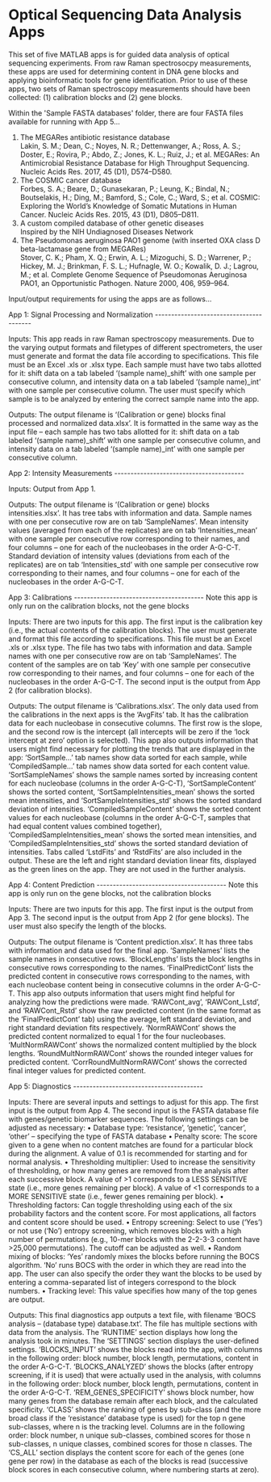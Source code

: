 # Optical Sequencing Data Analysis Apps
This set of five MATLAB apps is for guided data analysis of optical sequencing experiments. From raw Raman spectrosocpy measurements, these apps are used for determining content in DNA gene blocks and applying bioinformatic tools for gene identification. Prior to use of these apps, two sets of Raman spectroscopy measurements should have been collected: (1) calibration blocks and (2) gene blocks.

Within the 'Sample FASTA databases' folder, there are four FASTA files available for running with App 5...
1. The MEGARes antibiotic resistance database<br />
Lakin, S. M.; Dean, C.; Noyes, N. R.; Dettenwanger, A.; Ross, A. S.; Doster, E.; Rovira, P.; Abdo, Z.; Jones, K. L.; Ruiz, J.; et al. MEGARes: An Antimicrobial Resistance Database for High Throughput Sequencing. Nucleic Acids Res. 2017, 45 (D1), D574–D580.
2. The COSMIC cancer database<br />
Forbes, S. A.; Beare, D.; Gunasekaran, P.; Leung, K.; Bindal, N.; Boutselakis, H.; Ding, M.; Bamford, S.; Cole, C.; Ward, S.; et al. COSMIC: Exploring the World’s Knowledge of Somatic Mutations in Human Cancer. Nucleic Acids Res. 2015, 43 (D1), D805–D811.
3. A custom compiled database of other genetic diseases<br />
Inspired by the NIH Undiagnosed Diseases Network
4. The Pseudomonas aeruginosa PAO1 genome (with inserted OXA class D beta-lactamase gene from MEGARes)<br />
Stover, C. K.; Pham, X. Q.; Erwin, A. L.; Mizoguchi, S. D.; Warrener, P.; Hickey, M. J.; Brinkman, F. S. L.; Hufnagle, W. O.; Kowalik, D. J.; Lagrou, M.; et al. Complete Genome Sequence of Pseudomonas Aeruginosa PAO1, an Opportunistic Pathogen. Nature 2000, 406, 959–964.

Input/output requirements for using the apps are as follows...

App 1: Signal Processing and Normalization ----------------------------------------

Inputs: This app reads in raw Raman spectroscopy measurements. Due to the varying output formats and filetypes of different spectrometers, the user must generate and format the data file according to specifications. This file must be an Excel .xls or .xlsx type. Each sample must have two tabs allotted for it: shift data on a tab labeled ‘(sample name)_shift’ with one sample per consecutive column, and intensity data on a tab labeled ‘(sample name)_int’ with one sample per consecutive column. The user must specify which sample is to be analyzed by entering the correct sample name into the app.

Outputs: The output filename is ‘(Calibration or gene) blocks final processed and normalized data.xlsx’. It is formatted in the same way as the input file – each sample has two tabs allotted for it: shift data on a tab labeled ‘(sample name)_shift’ with one sample per consecutive column, and intensity data on a tab labeled ‘(sample name)_int’ with one sample per consecutive column.

App 2: Intensity Measurements ----------------------------------------

Inputs: Output from App 1.

Outputs: The output filename is ‘(Calibration or gene) blocks intensities.xlsx’. It has tree tabs with information and data. Sample names with one per consecutive row are on tab ‘SampleNames’. Mean intensity values (averaged from each of the replicates) are on tab ‘Intensities_mean’ with one sample per consecutive row corresponding to their names, and four columns – one for each of the nucleobases in the order A-G-C-T. Standard deviation of intensity values (deviations from each of the replicates) are on tab ‘Intensities_std’ with one sample per consecutive row corresponding to their names, and four columns – one for each of the nucleobases in the order A-G-C-T.

App 3: Calibrations ----------------------------------------
Note this app is only run on the calibration blocks, not the gene blocks

Inputs: There are two inputs for this app. The first input is the calibration key (i.e., the actual contents of the calibration blocks). The user must generate and format this file according to specifications. This file must be an Excel .xls or .xlsx type. The file has two tabs with information and data. Sample names with one per consecutive row are on tab ‘SampleNames’. The content of the samples are on tab ‘Key’ with one sample per consecutive row corresponding to their names, and four columns – one for each of the nucleobases in the order A-G-C-T. The second input is the output from App 2 (for calibration blocks).

Outputs: The output filename is ‘Calibrations.xlsx’. The only data used from the calibrations in the next apps is the ‘AvgFits’ tab. It has the calibration data for each nucleobase in consecutive columns. The first row is the slope, and the second row is the intercept (all intercepts will be zero if the ‘lock intercept at zero’ option is selected). This app also outputs information that users might find necessary for plotting the trends that are displayed in the app: ‘SortSample…’ tab names show data sorted for each sample, while ‘CompiledSample…’ tab names show data sorted for each content value. ‘SortSampleNames’ shows the sample names sorted by increasing content for each nucleobase (columns in the order A-G-C-T), ‘SortSampleContent’ shows the sorted content, ‘SortSampleIntensities_mean’ shows the sorted mean intensities, and ‘SortSampleIntensities_std’ shows the sorted standard deviation of intensities. ‘CompiledSampleContent’ shows the sorted content values for each nucleobase (columns in the order A-G-C-T, samples that had equal content values combined together), ‘CompiledSampleIntensities_mean’ shows the sorted mean intensities, and ‘CompiledSampleIntensities_std’ shows the sorted standard deviation of intensities. Tabs called ‘LstdFits’ and ‘RstdFits’ are also included in the output. These are the left and right standard deviation linear fits, displayed as the green lines on the app. They are not used in the further analysis.

App 4: Content Prediction ----------------------------------------
Note this app is only run on the gene blocks, not the calibration blocks

Inputs: There are two inputs for this app. The first input is the output from App 3. The second input is the output from App 2 (for gene blocks). The user must also specify the length of the blocks.

Outputs: The output filename is ‘Content prediction.xlsx’. It has three tabs with information and data used for the final app. ‘SampleNames’ lists the sample names in consecutive rows. ‘BlockLengths’ lists the block lengths in consecutive rows corresponding to the names. ‘FinalPredictCont’ lists the predicted content in consecutive rows corresponding to the names, with each nucleobase content being in consecutive columns in the order A-G-C-T. This app also outputs information that users might find helpful for analyzing how the predictions were made. ‘RAWCont_avg’, ‘RAWCont_Lstd’, and ‘RAWCont_Rstd’ show the raw predicted content (in the same format as the ‘FinalPredictCont’ tab) using the average, left standard deviation, and right standard deviation fits respectively. ‘NormRAWCont’ shows the predicted content normalized to equal 1 for the four nucleobases. ‘MultNormRAWCont’ shows the normalized content multiplied by the block lengths. ‘RoundMultNormRAWCont’ shows the rounded integer values for predicted content. ‘CorrRoundMultNormRAWCont’ shows the corrected final integer values for predicted content.

App 5: Diagnostics ----------------------------------------

Inputs: There are several inputs and settings to adjust for this app. The first input is the output from App 4. The second input is the FASTA database file with genes/genetic biomarker sequences. The following settings can be adjusted as necessary:
•	Database type: ‘resistance’, ‘genetic’, ‘cancer’, ‘other’ – specifying the type of FASTA database
•	Penalty score: The score given to a gene when no content matches are found for a particular block during the alignment. A value of 0.1 is recommended for starting and for normal analysis.
•	Thresholding multiplier: Used to increase the sensitivity of thresholding, or how many genes are removed from the analysis after each successive block. A value of >1 corresponds to a LESS SENSITIVE state (i.e., more genes remaining per block). A value of <1 corresponds to a MORE SENSITIVE state (i.e., fewer genes remaining per block).
•	Thresholding factors: Can toggle thresholding using each of the six probability factors and the content score. For most applications, all factors and content score should be used.
•	Entropy screening:  Select to use (‘Yes’) or not use (‘No’) entropy screening, which removes blocks with a high number of permutations (e.g., 10-mer blocks with the 2-2-3-3 content have >25,000 permutations). The cutoff can be adjusted as well.
•	Random mixing of blocks: ‘Yes’ randomly mixes the blocks before running the BOCS algorithm. ‘No’ runs BOCS with the order in which they are read into the app. The user can also specify the order they want the blocks to be used by entering a comma-separated list of integers correspond to the block numbers.
•	Tracking level: This value specifies how many of the top genes are output.

Outputs: This final diagnostics app outputs a text file, with filename ‘BOCS analysis – (database type) database.txt’. The file has multiple sections with data from the analysis. The ‘RUNTIME’ section displays how long the analysis took in minutes. The ‘SETTINGS’ section displays the user-defined settings. ‘BLOCKS_INPUT’ shows the blocks read into the app, with columns in the following order: block number, block length, permutations, content in the order A-G-C-T. ‘BLOCKS_ANALYZED’ shows the blocks (after entropy screening, if it is used) that were actually used in the analysis, with columns in the following order: block number, block length, permutations, content in the order A-G-C-T. ‘REM_GENES_SPECIFICITY’ shows block number, how many genes from the database remain after each block, and the calculated specificity. ‘CLASS’ shows the ranking of genes by sub-class (and the more broad class if the ‘resistance’ database type is used) for the top n gene sub-classes, where n is the tracking level. Columns are in the following order: block number, n unique sub-classes, combined scores for those n sub-classes, n unique classes, combined scores for those n classes. The ‘CS_ALL’ section displays the content score for each of the genes (one gene per row) in the database as each of the blocks is read (successive block scores in each consecutive column, where numbering starts at zero).
